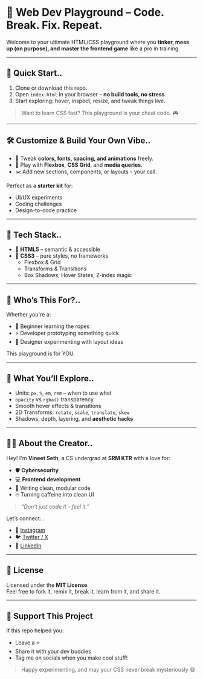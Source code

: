 # 🎨 Web Dev Playground – Code. Break. Fix. Repeat.

Welcome to your ultimate HTML/CSS playground where you **tinker, mess up (on purpose), and master the frontend game** like a pro in training.

---

## 🚀 Quick Start..

1. Clone or download this repo.
2. Open `index.html` in your browser – **no build tools, no stress**.
3. Start exploring: hover, inspect, resize, and tweak things live.

> Want to learn CSS fast? This playground is your cheat code. 🎮

---

## 🛠️ Customize & Build Your Own Vibe..

- 🎨 Tweak **colors, fonts, spacing, and animations** freely.
- 🔧 Play with **Flexbox**, **CSS Grid**, and **media queries**.
- ✂️ Add new sections, components, or layouts – your call.

Perfect as a **starter kit** for:
- UI/UX experiments  
- Coding challenges  
- Design-to-code practice  

---

## 🧰 Tech Stack..

- 🧱 **HTML5** – semantic & accessible
- 🎨 **CSS3** – pure styles, no frameworks
  - Flexbox & Grid
  - Transforms & Transitions
  - Box Shadows, Hover States, Z-index magic

---

## 👀 Who’s This For?..

Whether you're a:
- 🐣 Beginner learning the ropes
- ⚡ Developer prototyping something quick
- 🎨 Designer experimenting with layout ideas

This playground is for YOU.

---

## 🌈 What You’ll Explore..

- Units: `px`, `%`, `em`, `rem` – when to use what
- `opacity` vs `rgba()` transparency
- Smooth hover effects & transitions
- 2D Transforms: `rotate`, `scale`, `translate`, `skew`
- Shadows, depth, layering, and **aesthetic hacks**

---

## 👨‍💻 About the Creator..

Hey! I'm **Vineet Seth**, a CS undergrad at **SRM KTR** with a love for:

- 🛡️ **Cybersecurity**  
- 💻 **Frontend development**  
- 🧠 Writing clean, modular code  
- 🔥 Turning caffeine into clean UI

> _“Don’t just code it – feel it.”_

Let’s connect:..

- 📸 [Instagram](https://www.instagram.com/vineet__seth)  
- 🐦 [Twitter / X](https://twitter.com/vineet2511_05)  
- 💼 [LinkedIn](https://www.linkedin.com/in/vineet-seth-92a09532b)

---

## 📄 License

Licensed under the **MIT License**.  
Feel free to fork it, remix it, break it, learn from it, and share it.

---

## 🌟 Support This Project

If this repo helped you:
- Leave a ⭐  
- Share it with your dev buddies  
- Tag me on socials when you make cool stuff!

> Happy experimenting, and may your CSS never break mysteriously 😄
